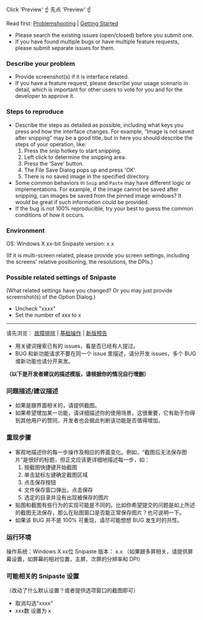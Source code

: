 Click 'Preview' ☝
先点 'Preview' ☝

Read first:
[Problemshooting](https://github.com/liulex/Snipaste-Feedback/wiki/%E6%95%85%E9%9A%9C%E6%8E%92%E9%99%A4) | [Getting Started](https://github.com/liulex/Snipaste-Feedback/wiki/Getting-Started)

* Please search the existing issues (open/closed) before you submit one.
* If you have found multiple bugs or have multiple feature requests, please submit separate issues for them.

### Describe your problem

* Provide screenshot(s) if it is interface related.
* If you have a feature request, please describe your usage scenario in detail, which is important for other users to vote for you and for the developer to approve it.

### Steps to reproduce

* Describe the steps as detailed as possible, including what keys you press and how the interface changes. For example, "Image is not saved after snipping" may be a good title, but in here you should describe the steps of your operation, like:
  1. Press the snip hotkey to start snipping. 
  1. Left click to determine the snipping area.
  1. Press the 'Save' button.
  1. The File Save Dialog pops up and press 'OK'.
  1. There is no saved image in the specified directory.
* Some common behaviors in `Snip` and `Paste` may have different logic or implementations. For example, if the image cannot be saved after snipping, can images be saved from the pinned image windows? It would be great if such information could be provided.
* If the bug is not 100% reproducible, try your best to guess the common conditions of how it occurs.

### Environment

OS: Windows X xx-bit
Snipaste version: x.x

(If it is multi-screen related, please provide you screen settings, including the screens' relative positioning, the resolutions, the DPIs.)

### Possible related settings of Snipaste

(What related settings have you changed? Or you may just provide screenshot(s) of the Option Dialog.)

- Uncheck "xxxx"
- Set the number of xxx to x

---

请先浏览：
[故障排除](https://github.com/liulex/Snipaste-Feedback/wiki/%E6%95%85%E9%9A%9C%E6%8E%92%E9%99%A4) | [基础操作](https://github.com/liulex/Snipaste-Feedback/wiki/%E5%9F%BA%E7%A1%80%E6%93%8D%E4%BD%9C) | [新版预告](https://github.com/liulex/Snipaste-Feedback/wiki/%E6%96%B0%E7%89%88%E9%A2%84%E5%91%8A)

* 用关键词搜索已有的 issues，看是否已经有人提过。
* BUG 和新功能请求不要在同一个 issue 里描述，请分开发 issues，多个 BUG 或新功能也请分开来发。

**（以下是开发者建议的描述模版，请根据你的情况自行增删）**

### 问题描述/建议描述

* 如果是跟界面相关的，请提供截图。
* 如果希望增加某一功能，请详细描述你的使用场景，这很重要，它有助于你得到其他用户的赞同，开发者也会据此判断该功能是否值得增加。

### 重现步骤

* 客观地描述你的每一步操作及相应的界面变化。例如，“截图后无法保存图片”是很好的标题，但正文应该更详细地描述每一步，如：
  1. 按截图快捷键开始截图
  1. 单击鼠标左键确定截图区域
  1. 点击保存按钮
  1. 文件保存窗口弹出，点击保存
  1. 选定的目录并没有出现被保存的图片
* 贴图和截图有些行为的实现可能是不同的。比如你希望提交的问题是如上所述的截图无法保存，那么在贴图窗口是否能正常保存图片？也可说明一下。
* 如果该 BUG 并不是 100% 可重现，请尽可能想想 BUG 发生时的共性。

### 运行环境

操作系统：Windows X xx位
Snipaste 版本： x.x 
（如果跟多屏相关，请提供屏幕设置，如屏幕的相对位置，主屏、次屏的分辨率和 DPI）

### 可能相关的 Snipaste 设置

（改动了什么默认设置？或者提供选项窗口的截图即可）

- 取消勾选"xxxx"
- xxx数 设置为 x
